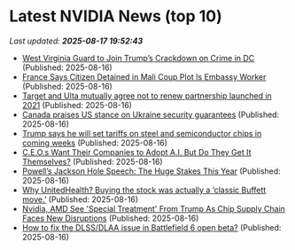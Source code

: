 # Latest NVIDIA News (top 10)
_Last updated: **2025-08-17 19:52:43**_

- [West Virginia Guard to Join Trump’s Crackdown on Crime in DC](https://biztoc.com/x/25d06de65f5a2eac) (Published: 2025-08-16)
- [France Says Citizen Detained in Mali Coup Plot Is Embassy Worker](https://biztoc.com/x/e8eebcd66aa540d3) (Published: 2025-08-16)
- [Target and Ulta mutually agree not to renew partnership launched in 2021](https://biztoc.com/x/68e963afb7203d60) (Published: 2025-08-16)
- [Canada praises US stance on Ukraine security guarantees](https://biztoc.com/x/87231702ccdb056b) (Published: 2025-08-16)
- [Trump says he will set tariffs on steel and semiconductor chips in coming weeks](https://biztoc.com/x/30dfc45e8a5c0bdc) (Published: 2025-08-16)
- [C.E.O.s Want Their Companies to Adopt A.I. But Do They Get It Themselves?](https://biztoc.com/x/f7e4fc7f160ee934) (Published: 2025-08-16)
- [Powell’s Jackson Hole Speech: The Huge Stakes This Year](https://biztoc.com/x/ce94145e9a8671f9) (Published: 2025-08-16)
- [Why UnitedHealth? Buying the stock was actually a ‘classic Buffett move.’](https://biztoc.com/x/7357567174a59f94) (Published: 2025-08-16)
- [Nvidia, AMD See 'Special Treatment' From Trump As Chip Supply Chain Faces New Disruptions](https://biztoc.com/x/abcaee3f218f1f42) (Published: 2025-08-16)
- [How to fix the DLSS/DLAA issue in Battlefield 6 open beta?](https://timesofindia.indiatimes.com/sports/esports/news/how-to-fix-the-dlss-dlaa-issue-in-battlefield-6-open-beta/articleshow/123337826.cms) (Published: 2025-08-16)
